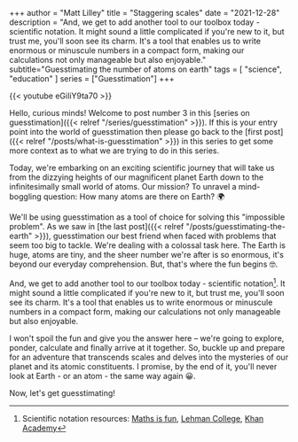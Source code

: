 +++
author = "Matt Lilley"
title = "Staggering scales"
date = "2021-12-28"
description = "And, we get to add another tool to our toolbox today - scientific notation. It might sound a little complicated if you're new to it, but trust me, you'll soon see its charm. It's a tool that enables us to write enormous or minuscule numbers in a compact form, making our calculations not only manageable but also enjoyable."
subtitle="Guesstimating the number of atoms on earth"
tags = [
    "science",
    "education"
]
series = ["Guesstimation"]
+++

{{< youtube eGiIiY9ta70 >}}


Hello, curious minds! Welcome to post number 3 in this [series on guesstimation]({{< relref "/series/guesstimation" >}}). If this is your entry point into the world of guesstimation then please go back to the [first post]({{< relref "/posts/what-is-guesstimation" >}}) in this series to get some more context as to what we are trying to do in this series.

Today, we're embarking on an exciting scientific journey that will take us from the dizzying heights of our magnificent planet Earth down to the infinitesimally small world of atoms. Our mission? To unravel a mind-boggling question: How many atoms are there on Earth? 🌍

We'll be using guesstimation as a tool of choice for solving this "impossible problem". As we saw in [the last post]({{< relref "/posts/guesstimating-the-earth" >}}), guesstimation our best friend when faced with problems that seem too big to tackle. We're dealing with a colossal task here. The Earth is huge, atoms are tiny, and the sheer number we're after is so enormous, it's beyond our everyday comprehension. But, that's where the fun begins 🤓.

And, we get to add another tool to our toolbox today - scientific notation[^1]. It might sound a little complicated if you're new to it, but trust me, you'll soon see its charm. It's a tool that enables us to write enormous or minuscule numbers in a compact form, making our calculations not only manageable but also enjoyable.

I won't spoil the fun and give you the answer here – we're going to explore, ponder, calculate and finally arrive at it together. So, buckle up and prepare for an adventure that transcends scales and delves into the mysteries of our planet and its atomic constituents. I promise, by the end of it, you'll never look at Earth - or an atom - the same way again 😀.

Now, let's get guesstimating!


[^1]: Scientific notation resources: [Maths is fun](https://www.mathsisfun.com/numbers/scientific-notation.html), [Lehman College](https://www.lehman.edu/faculty/anchordoqui/Scientific_Notation.pdf), [Khan Academy](https://www.khanacademy.org/math/cc-eighth-grade-math/cc-8th-numbers-operations/cc-8th-scientific-notation/a/scientific-notation-review)
